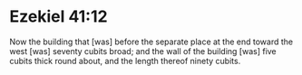 # Ezekiel 41:12

Now the building that [was] before the separate place at the end toward the west [was] seventy cubits broad; and the wall of the building [was] five cubits thick round about, and the length thereof ninety cubits.